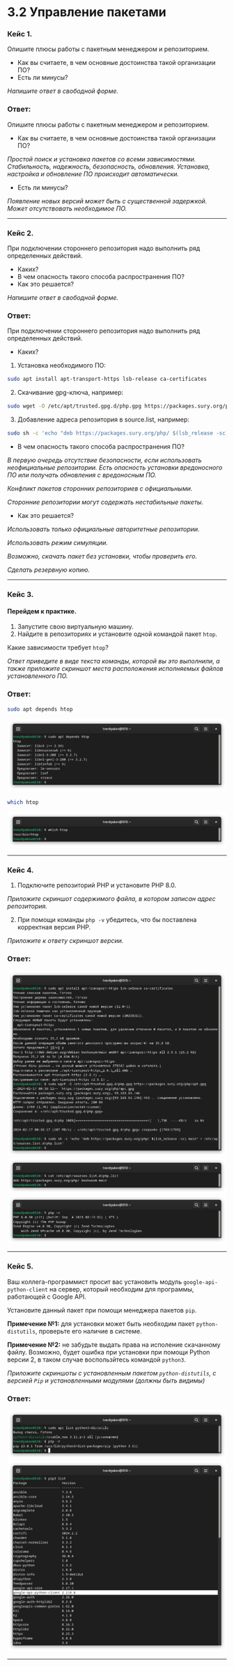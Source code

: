 # 3.2 Управление пакетами

### Кейс 1.

Опишите плюсы работы с пакетным менеджером и репозиторием.

* Как вы считаете, в чем основные достоинства такой организации ПО?
* Есть ли минусы?

*Напишите ответ в свободной форме.*

### Ответ:
Опишите плюсы работы с пакетным менеджером и репозиторием.
* Как вы считаете, в чем основные достоинства такой организации ПО?

*Простой поиск и установка пакетов со всеми зависимостями. Стабильность, надежность, безопасность, обновления. Установка, настройка и обновление ПО происходит автоматически.*

* Есть ли минусы?

*Появление новых версий может быть с существенной задержкой. Может отсутствовать необходимое ПО.*

---

### Кейс 2.

При подключении стороннего репозитория надо выполнить ряд определенных действий.

* Каких?
* В чем опасность такого способа распространения ПО?
* Как это решается?

*Напишите ответ в свободной форме.*

### Ответ:
При подключении стороннего репозитория надо выполнить ряд определенных действий.
* Каких?

1. Установка необходимого ПО:
```Bash
sudo apt install apt-transport-https lsb-release ca-certificates
```
2. Скачивание gpg-ключа, например:
```Bash
sudo wget -O /etc/apt/trusted.gpg.d/php.gpg https://packages.sury.org/php/apt.gpg
```
3. Добавление адреса репозитория в source.list, например:
```Bash
sudo sh -c 'echo "deb https://packages.sury.org/php/ $(lsb_release -sc) main" > /etc/apt/sources.list.d/php.list'
```
* В чем опасность такого способа распространения ПО?

*В первую очередь отсутствие безопасности, если использовать неофициальные репозитории. Есть опасность установки вредоносного ПО или получать обновления с вредоносным ПО.*

*Конфликт пакетов сторонних репозиториев с официальными.*

*Сторонние репозитории могут содержать нестабильные пакеты.*

* Как это решается?

*Использовать только официальные авторитетные репозитории.*

*Использовать режим симуляции.*

*Возможно, скачать пакет без установки, чтобы проверить его.*

*Сделать резервную копию.*

---

### Кейс 3.

#### Перейдем к практике.

1. Запустите свою виртуальную машину.
2. Найдите в репозиториях и установите одной командой пакет `htop`.

Какие зависимости требует `htop`?

*Ответ приведите в виде текста команды, которой вы это выполнили, а также приложите скриншот места расположения исполняемых файлов установленного ПО.*

### Ответ:
```Bash
sudo apt depends htop
```
![](https://github.com/tverdyakov/portfolio-tverdyakov/blob/main/Experience%2C%20skills%20and%20abilities/Netology/03.%20Администрирование%20операционной%20системы%20Linux/02.%20Управление%20пакетами/03.1.png)
```Bash
which htop
```
![](https://github.com/tverdyakov/portfolio-tverdyakov/blob/main/Experience%2C%20skills%20and%20abilities/Netology/03.%20Администрирование%20операционной%20системы%20Linux/02.%20Управление%20пакетами/03.2.png)

---

### Кейс 4.

1. Подключите репозиторий PHP и установите PHP 8.0.

*Приложите скриншот содержимого файла, в котором записан адрес репозитория.*

2. При помощи команды `php -v` убедитесь, что бы поставлена корректная версия PHP.

*Приложите к ответу скриншот версии.*

### Ответ:
![](https://github.com/tverdyakov/portfolio-tverdyakov/blob/main/Experience%2C%20skills%20and%20abilities/Netology/03.%20Администрирование%20операционной%20системы%20Linux/02.%20Управление%20пакетами/04.1.png)
![](https://github.com/tverdyakov/portfolio-tverdyakov/blob/main/Experience%2C%20skills%20and%20abilities/Netology/03.%20Администрирование%20операционной%20системы%20Linux/02.%20Управление%20пакетами/04.2.png)
![](https://github.com/tverdyakov/portfolio-tverdyakov/blob/main/Experience%2C%20skills%20and%20abilities/Netology/03.%20Администрирование%20операционной%20системы%20Linux/02.%20Управление%20пакетами/04.3.png)

---

### Кейс 5.

Ваш коллега-программист просит вас установить модуль `google-api-python-client` на сервер, который необходим для программы, работающей с Google API.

Установите данный пакет при помощи менеджера пакетов `pip`.

**Примечение №1:** для установки может быть необходим пакет `python-distutils`, проверьте его наличие в системе.

**Примечение №2:** не забудьте выдать права на исполение скачанному файлу. Возможно, будет ошибка при установки при помощи Python версии 2, в таком случае воспользйтесь командой `python3`.

*Приложите скриншоты  с установленным пакетом `python-distutils`, с версией `Pip` и установленными модулями (должны быть видимы)*

### Ответ:
![](https://github.com/tverdyakov/portfolio-tverdyakov/blob/main/Experience%2C%20skills%20and%20abilities/Netology/03.%20Администрирование%20операционной%20системы%20Linux/02.%20Управление%20пакетами/05.1.png)
![](https://github.com/tverdyakov/portfolio-tverdyakov/blob/main/Experience%2C%20skills%20and%20abilities/Netology/03.%20Администрирование%20операционной%20системы%20Linux/02.%20Управление%20пакетами/05.2.png)

---
